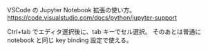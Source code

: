 VSCode の Jupyter Notebook 拡張の使い方。
https://code.visualstudio.com/docs/python/jupyter-support

Ctrl+tab でエディタ選択後に、tab キーでセル選択。
そのあとは普通に notebook と同じ key binding 設定で使える。
